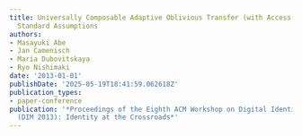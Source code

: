 ```yaml
---
title: Universally Composable Adaptive Oblivious Transfer (with Access Control) from
  Standard Assumptions
authors:
- Masayuki Abe
- Jan Camenisch
- Maria Dubovitskaya
- Ryo Nishimaki
date: '2013-01-01'
publishDate: '2025-05-19T18:41:59.062618Z'
publication_types:
- paper-conference
publication: '*Proceedings of the Eighth ACM Workshop on Digital Identity Management
  (DIM 2013): Identity at the Crossroads*'
---
```

